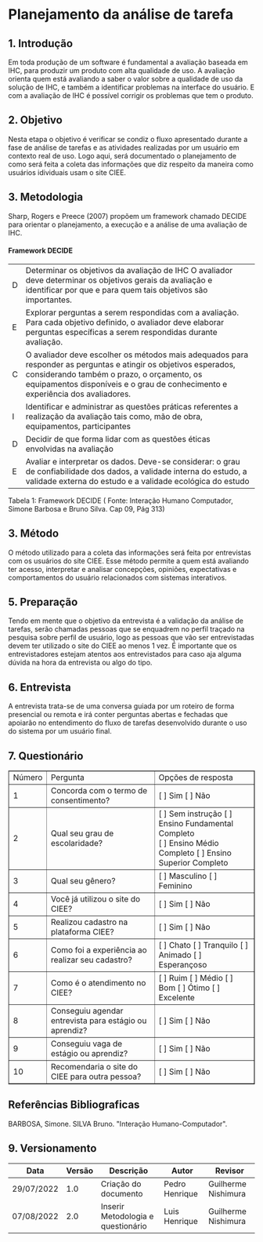 # Planejamento da análise de tarefa
## 1. Introdução
  Em toda produção de um software é fundamental a avaliação baseada em IHC, para produzir um produto com alta qualidade de uso. A avaliação orienta quem está avaliando a saber o valor sobre a qualidade de uso da solução de IHC, e também a identificar problemas na interface do usuário. E com a avaliação de IHC é possível corrigir os problemas que tem o produto.
  
## 2. Objetivo
  Nesta etapa o objetivo é verificar se condiz o fluxo apresentado durante a fase de análise de tarefas e as atividades realizadas por um usuário em contexto real de uso. Logo aqui, será documentado o planejamento de como será feita a coleta das informações que diz respeito da maneira como usuários idividuais usam o site CIEE.

## 3. Metodologia
  Sharp, Rogers e Preece (2007) propõem um framework chamado DECIDE para orientar o planejamento, a execução e a análise de uma avaliação de IHC.
 
 #### Framework DECIDE
| | |
| ----------- | -------------- |
| D	| Determinar os objetivos da avaliação de IHC O avaliador deve determinar os objetivos gerais da avaliação e identificar por que e para quem tais objetivos são importantes. |
| E	| Explorar perguntas a serem respondidas com a avaliação. Para cada objetivo definido, o avaliador deve elaborar perguntas específicas a serem  respondidas durante avaliação.  |
| C	| O avaliador deve escolher os métodos mais adequados para responder as perguntas e atingir os objetivos esperados, considerando também o prazo, o orçamento, os equipamentos disponíveis e o grau de conhecimento e experiência dos avaliadores. |
| I	| Identificar e administrar as questões práticas referentes a realização da avaliação tais como, mão de obra, equipamentos, participantes  |
| D |	Decidir de que forma lidar com as questões éticas envolvidas na avaliação|
| E |	Avaliar e interpretar os dados. Deve-se considerar: o grau de confiabilidade dos dados, a validade interna do estudo, a validade externa do estudo e a validade ecológica do estudo |

Tabela 1: Framework DECIDE
( Fonte: Interação Humano Computador, Simone Barbosa e Bruno Silva. Cap 09, Pág 313)

## 3. Método
O método utilizado para a coleta das informações será feita por entrevistas com os usuários do site CIEE.
  Esse método permite a quem está avaliando ter acesso, interpretar e analisar concepções, opiniões, expectativas e comportamentos do usuário relacionados com sistemas interativos.


## 5. Preparação
  Tendo em mente que o objetivo da entrevista é a validação da análise de tarefas, serão chamadas pessoas que se enquadrem no perfil traçado na pesquisa sobre perfil de usuário, logo as pessoas que vão ser entrevistadas devem ter utilizado o site do CIEE ao menos 1 vez.
  É importante que os entrevistadores estejam atentos aos entrevistados para caso aja alguma dúvida na hora da entrevista ou algo do tipo.
  
## 6. Entrevista
  A entrevista trata-se de uma conversa guiada por um roteiro de forma presencial ou remota e irá conter perguntas abertas e fechadas que apoiarão no entendimento do fluxo de tarefas desenvolvido durante o uso do sistema por um usuário final.
 
## 7. Questionário

<table border="1">
    <tr>
        <td>Número</td>
        <td>Pergunta</td>
        <td>Opções de resposta</td>
    </tr>
    <tr>
        <td>1</td>
        <td>Concorda com o termo de consentimento?</td>
        <td>[ ] Sim [ ] Não</td>
    </tr>
    <tr>
        <td>2</td>
        <td>Qual seu grau de escolaridade?</td>
        <td>[ ] Sem instrução [ ] Ensino Fundamental Completo <br> [ ] Ensino Médio Completo [ ] Ensino Superior Completo </td>
    </tr>
    <tr>
        <td>3</td>
        <td>Qual seu gênero?</td>
        <td>[ ] Masculino [ ] Feminino</td>
    </tr>
    <tr>
        <td>4</td>
        <td>Você já utilizou o site do CIEE?</td>
        <td>[ ] Sim [ ] Não </td>
    </tr>
    <tr>
        <td>5</td>
        <td>Realizou cadastro na plataforma CIEE?</td>
        <td>[ ] Sim [ ] Não </td>
    </tr>
    <tr>
        <td>6</td>
       <td>Como foi a experiência ao realizar seu cadastro?</td>
       <td>[ ] Chato [ ] Tranquilo [ ] Animado [ ] Esperançoso  </td>
    </tr>
    <tr>
        <td>7</td>
        <td>Como é o atendimento no CIEE?</td>
        <td>[ ] Ruim [ ] Médio [ ] Bom [ ] Ótimo [ ] Excelente  </td>
    </tr>
    <tr>
        <td>8</td>
        <td>Conseguiu agendar entrevista para estágio ou aprendiz?</td>
        <td>[ ] Sim  [ ] Não </td>
    </tr>
    <tr>
        <td>9</td>
        <td>Conseguiu vaga de estágio ou aprendiz?</td>
        <td>[ ] Sim  [ ] Não </td>
    </tr>
    <tr>
        <td>10</td>
        <td>Recomendaria o site do CIEE para outra pessoa?</td>
        <td>[ ] Sim  [ ] Não </td>
    </tr>
</table>

## Referências Bibliograficas
BARBOSA, Simone. SILVA Bruno. "Interação Humano-Computador".
  
## 9. Versionamento
| Data       | Versão   | Descrição                         | Autor          | Revisor      |
|------------|------------|-----------------------------------|----------------|--------------|
| 29/07/2022 | 1.0 | Criação do documento | Pedro Henrique | Guilherme Nishimura|
| 07/08/2022 | 2.0 | Inserir Metodologia e questionário | Luis Henrique | Guilherme Nishimura|
